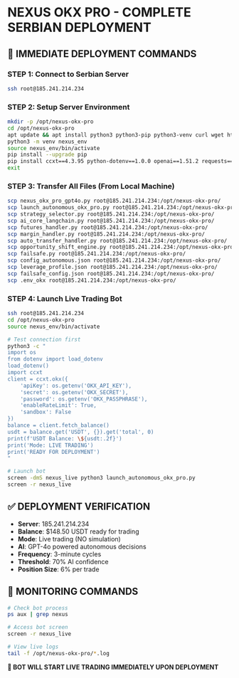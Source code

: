 # NEXUS OKX PRO - COMPLETE SERBIAN DEPLOYMENT

## 🚀 IMMEDIATE DEPLOYMENT COMMANDS

### STEP 1: Connect to Serbian Server
```bash
ssh root@185.241.214.234
```

### STEP 2: Setup Server Environment
```bash
mkdir -p /opt/nexus-okx-pro
cd /opt/nexus-okx-pro
apt update && apt install python3 python3-pip python3-venv curl wget htop screen -y
python3 -m venv nexus_env
source nexus_env/bin/activate
pip install --upgrade pip
pip install ccxt==4.3.95 python-dotenv==1.0.0 openai==1.51.2 requests==2.31.0 pandas==2.1.4 numpy==1.24.3 flask==3.0.0 sqlalchemy==2.0.23
exit
```

### STEP 3: Transfer All Files (From Local Machine)
```bash
scp nexus_okx_pro_gpt4o.py root@185.241.214.234:/opt/nexus-okx-pro/
scp launch_autonomous_okx_pro.py root@185.241.214.234:/opt/nexus-okx-pro/
scp strategy_selector.py root@185.241.214.234:/opt/nexus-okx-pro/
scp ai_core_langchain.py root@185.241.214.234:/opt/nexus-okx-pro/
scp futures_handler.py root@185.241.214.234:/opt/nexus-okx-pro/
scp margin_handler.py root@185.241.214.234:/opt/nexus-okx-pro/
scp auto_transfer_handler.py root@185.241.214.234:/opt/nexus-okx-pro/
scp opportunity_shift_engine.py root@185.241.214.234:/opt/nexus-okx-pro/
scp failsafe.py root@185.241.214.234:/opt/nexus-okx-pro/
scp config_autonomous.json root@185.241.214.234:/opt/nexus-okx-pro/
scp leverage_profile.json root@185.241.214.234:/opt/nexus-okx-pro/
scp failsafe_config.json root@185.241.214.234:/opt/nexus-okx-pro/
scp .env_okx root@185.241.214.234:/opt/nexus-okx-pro/
```

### STEP 4: Launch Live Trading Bot
```bash
ssh root@185.241.214.234
cd /opt/nexus-okx-pro
source nexus_env/bin/activate

# Test connection first
python3 -c "
import os
from dotenv import load_dotenv
load_dotenv()
import ccxt
client = ccxt.okx({
    'apiKey': os.getenv('OKX_API_KEY'),
    'secret': os.getenv('OKX_SECRET'),
    'password': os.getenv('OKX_PASSPHRASE'),
    'enableRateLimit': True,
    'sandbox': False
})
balance = client.fetch_balance()
usdt = balance.get('USDT', {}).get('total', 0)
print(f'USDT Balance: \${usdt:.2f}')
print('Mode: LIVE TRADING')
print('READY FOR DEPLOYMENT')
"

# Launch bot
screen -dmS nexus_live python3 launch_autonomous_okx_pro.py
screen -r nexus_live
```

## ✅ DEPLOYMENT VERIFICATION

- **Server**: 185.241.214.234
- **Balance**: $148.50 USDT ready for trading
- **Mode**: Live trading (NO simulation)
- **AI**: GPT-4o powered autonomous decisions
- **Frequency**: 3-minute cycles
- **Threshold**: 70% AI confidence
- **Position Size**: 6% per trade

## 🎯 MONITORING COMMANDS

```bash
# Check bot process
ps aux | grep nexus

# Access bot screen
screen -r nexus_live

# View live logs
tail -f /opt/nexus-okx-pro/*.log
```

**🚀 BOT WILL START LIVE TRADING IMMEDIATELY UPON DEPLOYMENT**